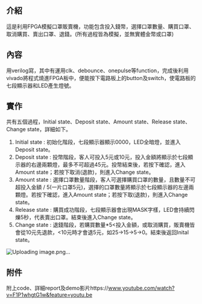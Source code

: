 ## 介紹
這是利用FPGA模擬口罩販賣機，功能包含投入錢幣，選擇口罩數量、購買口罩、取消購買、賣出口罩、退錢。(所有過程皆為模擬，並無實體金幣或口罩)
## 內容 
用verilog寫，其中有運用clk、debounce、onepulse等function，完成後利用vivado將程式燒進FPGA板中，便能按下電路板上的button及switch，使電路板的七段顯示器和LED產生燈號。

## 實作
共有五個過程，Initial state、Deposit state、Amount state、Release state、Change state，詳細如下。
1. Initial state : 初始化階段，七段顯示器顯示0000，LED全暗燈，並進入Deposit state。
2. Deposit state : 投幣階段，客人可投入5元或10元，投入金額將顯示於七段顯示器的右邊兩顆燈，最多不可超過45元。投幣結束後，若按下確認，進入Amount state；若按下取消(退款)，則進入Change state。
3. Amount state : 選擇口罩數量階段，客人可選擇購買口罩的數量，且數量不可超投入金額 / 5(一片口罩5元)，選擇的口罩數量將顯示於七段顯示器的左邊兩顆燈。若按下確認，進入Amount state；若按下取(退款)，則進入Change state。
4. Release state : 購買成功階段，七段顯示器會出現MASK字樣，LED會持續閃爍5秒，代表賣出口罩。結束後進入Change state。
5. Change state : 退錢階段，若購買數量*5<投入金額，或取消購買，販賣機皆會從10元先退款，<10元時才會退5元，如25->15->5->0。結束後返回Inital state。

![Uploading image.png…]()

## 附件
附上code、詳細report及demo影片https://www.youtube.com/watch?v=F1P1whgtG1w&feature=youtu.be
